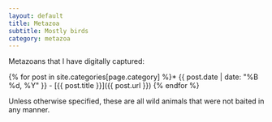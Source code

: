 ```yaml
---
layout: default
title: Metazoa
subtitle: Mostly birds
category: metazoa
---
```


<div class="col-xs-12 col-md-12 bigfont-column" markdown="1"> 

Metazoans that I have digitally captured:

{% for post in site.categories[page.category] %}* {{ post.date | date: "%B %d, %Y" }} - [{{ post.title }}]({{ post.url }})
{% endfor %}

Unless otherwise specified, these are all wild animals that were
not baited in any manner.

</div>
